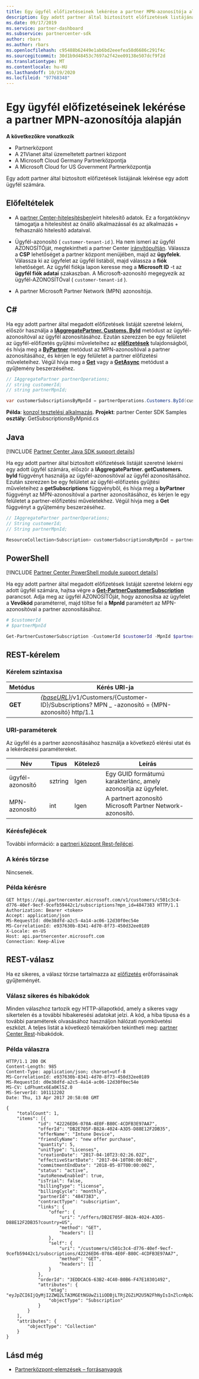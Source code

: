 ```yaml
---
title: Egy ügyfél előfizetéseinek lekérése a partner MPN-azonosítója alapján
description: Egy adott partner által biztosított előfizetések listájának lekérése egy adott ügyfél számára.
ms.date: 09/17/2019
ms.service: partner-dashboard
ms.subservice: partnercenter-sdk
author: rbars
ms.author: rbars
ms.openlocfilehash: c95488b62449e1ab6bd2eeefea58d6686c291f4c
ms.sourcegitcommit: 30d1b9d48453c7697a2f42ee09138e507dcf9f2d
ms.translationtype: MT
ms.contentlocale: hu-HU
ms.lasthandoff: 10/19/2020
ms.locfileid: "97768348"
---
```

# <a name="get-a-customers-subscriptions-by-partner-mpn-id"></a>Egy ügyfél előfizetéseinek lekérése a partner MPN-azonosítója alapján

**A következőkre vonatkozik**

- Partnerközpont
- A 21Vianet által üzemeltetett partneri központ
- A Microsoft Cloud Germany Partnerközpontja
- A Microsoft Cloud for US Government Partnerközpontja

Egy adott partner által biztosított előfizetések listájának lekérése egy adott ügyfél számára.

## <a name="prerequisites"></a>Előfeltételek

- A [partner Center-hitelesítésben](partner-center-authentication.md)leírt hitelesítő adatok. Ez a forgatókönyv támogatja a hitelesítést az önálló alkalmazással és az alkalmazás + felhasználó hitelesítő adataival.

- Ügyfél-azonosító ( `customer-tenant-id` ). Ha nem ismeri az ügyfél AZONOSÍTÓját, megtekintheti a partner Center [irányítópultján](https://partner.microsoft.com/dashboard). Válassza a **CSP** lehetőséget a partner központ menüjében, majd az **ügyfelek**. Válassza ki az ügyfelet az ügyfél listából, majd válassza a **fiók** lehetőséget. Az ügyfél fiókja lapon keresse meg a **Microsoft ID** -t az **ügyfél fiók adatai** szakaszban. A Microsoft-azonosító megegyezik az ügyfél-AZONOSÍTÓval ( `customer-tenant-id` ).

- A partner Microsoft Partner Network (MPN) azonosítója.

## <a name="c"></a>C\#

Ha egy adott partner által megadott előfizetések listáját szeretné lekérni, először használja a [**IAggregatePartner. Customs. ById**](/dotnet/api/microsoft.store.partnercenter.customers.icustomercollection.byid) metódust az ügyfél-azonosítóval az ügyfél azonosításához. Ezután szerezzen be egy felületet az ügyfél-előfizetés gyűjtési műveleteihez az [**előfizetések**](/dotnet/api/microsoft.store.partnercenter.customers.icustomer.subscriptions) tulajdonságból, és hívja meg a [**ByPartner**](/dotnet/api/microsoft.store.partnercenter.subscriptions.isubscriptioncollection.bypartner) metódust az MPN-azonosítóval a partner azonosításához, és kérjen le egy felületet a partner előfizetési műveleteihez. Végül hívja meg a [**Get**](/dotnet/api/microsoft.store.partnercenter.genericoperations.ientireentitycollectionretrievaloperations-2.get) vagy a [**GetAsync**](/dotnet/api/microsoft.store.partnercenter.genericoperations.ientireentitycollectionretrievaloperations-2.getasync) metódust a gyűjtemény beszerzéséhez.

```csharp
// IAggregatePartner partnerOperations;
// string customerId;
// string partnerMpnId;

var customerSubscriptionsByMpnId = partnerOperations.Customers.ById(customerId).Subscriptions.ByPartner(partnerMpnId).Get();
```

**Példa**: [konzol tesztelési alkalmazás](console-test-app.md). **Projekt**: partner Center SDK Samples **osztály**: GetSubscriptionsByMpnid.cs

## <a name="java"></a>Java

[!INCLUDE [Partner Center Java SDK support details](../includes/java-sdk-support.md)]

Ha egy adott partner által biztosított előfizetések listáját szeretné lekérni egy adott ügyfél számára, először a **IAggregatePartner. getCustomers. byId** függvényt használja az ügyfél-azonosítóval az ügyfél azonosításához. Ezután szerezzen be egy felületet az ügyfél-előfizetés gyűjtési műveleteihez a **getSubscriptions** függvényből, és hívja meg a **byPartner** függvényt az MPN-azonosítóval a partner azonosításához, és kérjen le egy felületet a partner-előfizetési műveletekhez. Végül hívja meg a **Get** függvényt a gyűjtemény beszerzéséhez.

```java
// IAggregatePartner partnerOperations;
// String customerId;
// String partnerMpnId;

ResourceCollection<Subscription> customerSubscriptionsByMpnId = partnerOperations.getCustomers().byId(customerId).getSubscriptions().byPartner(partnerMpnId).get();
```

## <a name="powershell"></a>PowerShell

[!INCLUDE [Partner Center PowerShell module support details](../includes/powershell-module-support.md)]

Ha egy adott partner által megadott előfizetések listáját szeretné lekérni egy adott ügyfél számára, hajtsa végre a [**Get-PartnerCustomerSubscription**](https://github.com/Microsoft/Partner-Center-PowerShell/blob/master/docs/help/Get-PartnerCustomerSubscription.md) parancsot. Adja meg az ügyfél AZONOSÍTÓját, hogy azonosítsa az ügyfelet a **Vevőkód** paraméterrel, majd töltse fel a **MpnId** paramétert az MPN-azonosítóval a partner azonosításához.

```powershell
# $customerId
# $partnerMpnId

Get-PartnerCustomerSubscription -CustomerId $customerId -MpnId $partnerMpnId
```

## <a name="rest-request"></a>REST-kérelem

### <a name="request-syntax"></a>Kérelem szintaxisa

| Metódus  | Kérés URI-ja |
|---------|----------------------------------------------------------------------------------------------------------------|
| **GET** | [*{baseURL}*](partner-center-rest-urls.md)/v1/Customers/{Customer-ID}/Subscriptions? MPN \_ -azonosító = {MPN-azonosító} http/1.1 |

### <a name="uri-parameters"></a>URI-paraméterek

Az ügyfél és a partner azonosításához használja a következő elérési utat és a lekérdezési paramétereket.

| Név        | Típus   | Kötelező | Leírás                                                 |
|-------------|--------|----------|-------------------------------------------------------------|
| ügyfél-azonosító | sztring | Igen      | Egy GUID formátumú karakterlánc, amely azonosítja az ügyfelet.       |
| MPN-azonosító      | int    | Igen      | A partnert azonosító Microsoft Partner Network-azonosító. |

### <a name="request-headers"></a>Kérésfejlécek

További információ: a [partneri központ Rest-fejlécei](headers.md).

### <a name="request-body"></a>A kérés törzse

Nincsenek.

### <a name="request-example"></a>Példa kérésre

```http
GET https://api.partnercenter.microsoft.com/v1/customers/c501c3c4-d776-40ef-9ecf-9cefb59442c1/subscriptions?mpn_id=4847383 HTTP/1.1
Authorization: Bearer <token>
Accept: application/json
MS-RequestId: d0e38dfd-a2c5-4a14-ac06-12d30f0ec54e
MS-CorrelationId: e937630b-8341-4d70-8f73-450d32ee0189
X-Locale: en-US
Host: api.partnercenter.microsoft.com
Connection: Keep-Alive
```

## <a name="rest-response"></a>REST-válasz

Ha ez sikeres, a válasz törzse tartalmazza az [előfizetés](subscription-resources.md) erőforrásainak gyűjteményét.

### <a name="response-success-and-error-codes"></a>Válasz sikeres és hibakódok

Minden válaszhoz tartozik egy HTTP-állapotkód, amely a sikeres vagy sikertelen és a további hibakeresési adatokat jelzi. A kód, a hiba típusa és a további paraméterek olvasásához használjon hálózati nyomkövetési eszközt. A teljes listát a következő témakörben tekintheti meg: [partner Center Rest](error-codes.md)-hibakódok.

### <a name="response-example"></a>Példa válaszra

```http
HTTP/1.1 200 OK
Content-Length: 985
Content-Type: application/json; charset=utf-8
MS-CorrelationId: e937630b-8341-4d70-8f73-450d32ee0189
MS-RequestId: d0e38dfd-a2c5-4a14-ac06-12d30f0ec54e
MS-CV: LdFhumtx6Ea0Kl5Z.0
MS-ServerId: 101112202
Date: Thu, 13 Apr 2017 20:58:08 GMT

{
    "totalCount": 1,
    "items": [{
            "id": "42226ED6-070A-4E0F-B80C-4CDFB3E97AA7",
            "offerId": "DB2E705F-B82A-4024-A3D5-D88E12F2DB35",
            "offerName": "Intune Device",
            "friendlyName": "new offer purchase",
            "quantity": 5,
            "unitType": "Licenses",
            "creationDate": "2017-04-10T23:02:26.02Z",
            "effectiveStartDate": "2017-04-10T00:00:00Z",
            "commitmentEndDate": "2018-05-07T00:00:00Z",
            "status": "active",
            "autoRenewEnabled": true,
            "isTrial": false,
            "billingType": "license",
            "billingCycle": "monthly",
            "partnerId": "4847383",
            "contractType": "subscription",
            "links": {
                "offer": {
                    "uri": "/offers/DB2E705F-B82A-4024-A3D5-D88E12F2DB35?country=US",
                    "method": "GET",
                    "headers": []
                },
                "self": {
                    "uri": "/customers/c501c3c4-d776-40ef-9ecf-9cefb59442c1/subscriptions/42226ED6-070A-4E0F-B80C-4CDFB3E97AA7",
                    "method": "GET",
                    "headers": []
                }
            },
            "orderId": "3EDDCAC6-63B2-4C40-B0B6-F47E18301492",
            "attributes": {
                "etag": "eyJpZCI6IjQyMjI2ZWQ2LTA3MGEtNGUwZi1iODBjLTRjZGZiM2U5N2FhNyIsInZlcnNpb24iOjF9",
                "objectType": "Subscription"
            }
        }
    ],
    "attributes": {
        "objectType": "Collection"
    }
}
```

## <a name="see-also"></a>Lásd még

- [Partnerközpont-elemzések – forrásanyagok](partner-center-analytics-resources.md)
